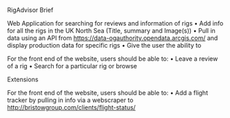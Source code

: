 RigAdvisor Brief

Web Application for searching for reviews and information of rigs
•	Add info for all the rigs in the UK North Sea (Title, summary and Image(s))
•	Pull in data using an API from https://data-ogauthority.opendata.arcgis.com/ and display production data for specific rigs
•	Give the user the ability to 

For the front end of the website, users should be able to:
•	Leave a review of a rig
•	Search for a particular rig or browse

Extensions

For the front end of the website, users should be able to:
•	Add a flight tracker by pulling in info via a webscraper to http://bristowgroup.com/clients/flight-status/
